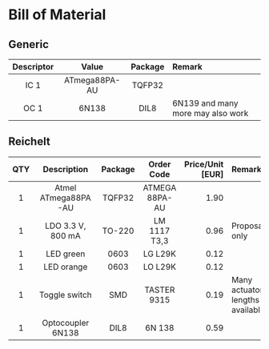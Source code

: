 # Bill of Material
## Generic

|Descriptor| Value          | Package   | Remark                                                                                                |
|:--------:|:--------------:|:---------:|:------------------------------------------------------------------------------------------------------|
| IC 1     | ATmega88PA-AU  | TQFP32    |                                                                                                       |
| OC 1     | 6N138          | DIL8      | 6N139 and many more may also work                                                                     |

## Reichelt

|QTY| Description           | Package   | Order Code                | Price/Unit [EUR]  | Remark                                                |
|:-:|:---------------------:|:---------:|:-------------------------:|------------------:|:------------------------------------------------------|
| 1 | Atmel ATmega88PA-AU   | TQFP32    | ATMEGA 88PA-AU            | 1.90              |                                                       |
| 1 | LDO 3.3 V, 800 mA     | TO-220    | LM 1117 T3,3              | 0.96              | Proposal only                                         |
| 1 | LED green             | 0603      | LG L29K                   | 0.12              |                                                       |
| 1 | LED orange            | 0603      | LO L29K                   | 0.12              |                                                       |
| 1 | Toggle switch         | SMD       | TASTER 9315               | 0.19              | Many actuator lengths available                       |
| 1 | Optocoupler 6N138     | DIL8      | 6N 138                    | 0.59              |                                                       |
